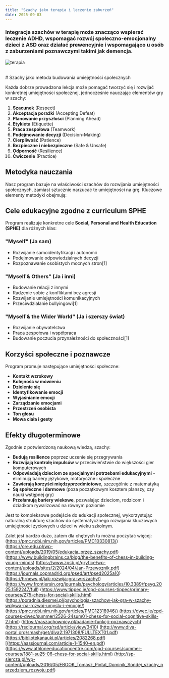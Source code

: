 ```yaml
---
title: "Szachy jako terapia i leczenie zaburzeń"
date: 2025-09-03
---
```

### Integracja szachów w terapię może znacząco wspierać leczenie ADHD, wspomagać rozwój społeczno-emocjonalny dzieci z ASD oraz działać prewencyjnie i wspomagająco u osób z zaburzeniami poznawczymi takimi jak demencja.


![terapia](/uploads/chess_therapy.png)


<br>
# Szachy jako metoda budowania umiejętności społecznych


Każda dobrze prowadzona lekcja może pomagać tworzyć się i rozwijać konkretnej umiejętności społecznej, jednocześnie nauczając elementów gry w szachy:

1. **Szacunek** (Respect) 
2. **Akceptacja porażki** (Accepting Defeat)
3. **Planowanie przyszłości** (Planning Ahead)
4. **Etykieta** (Etiquette)
5. **Praca zespołowa** (Teamwork) 
6. **Podejmowanie decyzji** (Decision-Making) 
7. **Cierpliwość** (Patience) 
8. **Bezpieczne i niebezpieczne** (Safe & Unsafe)
9. **Odporność** (Resilience) 
10. **Ćwiczenie** (Practice)

## Metodyka nauczania

Nasz program bazuje na właściwości szachów do rozwijania umiejętności społecznych, zamiast sztucznie narzucać te umiejętności na grę. Kluczowe elementy metodyki obejmują:


## Cele edukacyjne zgodne z curriculum SPHE

Program realizuje konkretne cele **Social, Personal and Health Education (SPHE)** dla różnych klas:

### "Myself" (Ja sam)
- Rozwijanie samoidentyfikacji i autonomii
- Podejmowanie odpowiedzialnych decyzji
- Rozpoznawanie osobistych mocnych stron[1]

### "Myself & Others" (Ja i inni)
- Budowanie relacji z innymi
- Radzenie sobie z konfliktami bez agresji
- Rozwijanie umiejętności komunikacyjnych
- Przeciwdziałanie bullyingowi[1]

###  "Myself & the Wider World" (Ja i szerszy świat)
- Rozwijanie obywatelstwa
- Praca zespołowa i współpraca
- Budowanie poczucia przynależności do społeczności[1]

## Korzyści społeczne i poznawcze

Program promuje następujące umiejętności społeczne:
- **Kontakt wzrokowy**
- **Kolejność w mówieniu**
- **Dzielenie się**
- **Identyfikowanie emocji**
- **Wyjaśnianie emocji**
- **Zarządzanie emocjami**
- **Przestrzeń osobista**
- **Ton głosu**
- **Mowa ciała i gesty**

## Efekty długoterminowe

Zgodnie z potwierdzoną naukową wiedzą, szachy:
- **Budują resilience** poprzez uczenie się przegrywania
- **Rozwijają kontrolę impulsów** w przeciwieństwie do większości gier komputerowych
- **Odpowiadają dzieciom ze specjalnymi potrzebami edukacyjnymi** - eliminują bariery językowe, motoryczne i społeczne
- **Zawierają korzyści międzyprzedmiotowe**, szczególnie z matematyką
- **Są społeczne i darmowe** (poza początkowym kosztem planszy, czy nauki wstępnej gry)
- **Przełamują bariery wiekowe**, pozwalając dzieciom, rodzicom i dziadkom rywalizować na równym poziomie

Jest to  kompleksowe podejście do edukacji społecznej, wykorzystując naturalną strukturę szachów do systematycznego rozwijania kluczowych umiejętności życiowych u dzieci w wieku szkolnym.

Zalet jest bardzo dużo, zatem dla chętnych tu można poczytać więcej:
(https://pmc.ncbi.nlm.nih.gov/articles/PMC10330813/)
(https://ore.edu.pl/wp-content/uploads/2019/05/edukacja_przez_szachy.pdf)
(https://www.buildingbrains.ca/blog/the-benefits-of-chess-in-building-young-minds)
(https://www.zpsb.pl/gryfice/wp-content/uploads/sites/2/2024/04/Jan-Przewoznik.pdf)
(https://journals.copmadrid.org/psed/art/psed2025a10)
(https://hrnews.pl/jak-rozwija-gra-w-szachy/)
(https://www.frontiersin.org/journals/psychology/articles/10.3389/fpsyg.2025.1592247/full)
(https://www.tippec.ie/cpd-courses-tippec/primary-courses/275-chess-for-social-skills.html)
(https://poradnia.diesmei.pl/psychologia-szachow-jak-gra-w-szachy-wplywa-na-rozwoj-umyslu-i-emocje/)
(https://pmc.ncbi.nlm.nih.gov/articles/PMC12318946/)
(https://dwec.ie/cpd-courses-dwec/summer/2526-24sum01-chess-for-social-cognitive-skills-2.html)
(https://naszachownicy.pl/badanie-funkcji-poznawczych)
(https://rsdjournal.org/rsd/article/view/3410)
(http://www.diva-portal.org/smash/get/diva2:1971308/FULLTEXT01.pdf)
(https://bibliotekanauki.pl/articles/2082268.pdf)
[(https://aassjournal.com/article-1-1540-en.pdf)
(https://www.athloneeducationcentre.com/cpd-courses/summer-courses/1881-su25-06-chess-for-social-skills.html)
(http://sp-siercza.pl/wp-content/uploads/2016/05/EBOOK_Tomasz_Pintal_Dominik_Sondej_szachy_narzedziem_rozwoju.pdf)

<br>
